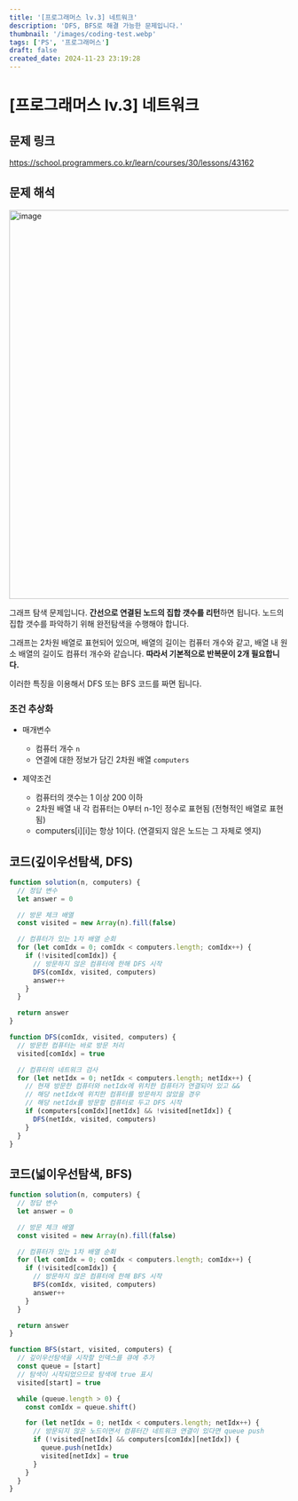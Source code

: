 ```yaml
---
title: '[프로그래머스 lv.3] 네트워크'
description: 'DFS, BFS로 해결 가능한 문제입니다.'
thumbnail: '/images/coding-test.webp'
tags: ['PS', '프로그래머스']
draft: false
created_date: 2024-11-23 23:19:28
---
```


# [프로그래머스 lv.3] 네트워크

## 문제 링크

https://school.programmers.co.kr/learn/courses/30/lessons/43162

## 문제 해석

<img width="701" alt="image" src="https://github.com/user-attachments/assets/b0e04bde-349a-4ad2-9926-37baa7e68db0" />

그래프 탐색 문제입니다. **간선으로 연결된 노드의 집합 갯수를 리턴**하면 됩니다. 노드의 집합 갯수를 파악하기 위해 완전탐색을 수행해야 합니다.

그래프는 2차원 배열로 표현되어 있으며, 배열의 길이는 컴퓨터 개수와 같고, 배열 내 원소 배열의 길이도 컴퓨터 개수와 같습니다. **따라서 기본적으로 반복문이 2개 필요합니다.**

이러한 특징을 이용해서 DFS 또는 BFS 코드를 짜면 됩니다.

### 조건 추상화

- 매개변수

  - 컴퓨터 개수 `n`
  - 연결에 대한 정보가 담긴 2차원 배열 `computers`

- 제약조건
  - 컴퓨터의 갯수는 1 이상 200 이하
  - 2차원 배열 내 각 컴퓨터는 0부터 n-1인 정수로 표현됨 (전형적인 배열로 표현됨)
  - computers[i][i]는 항상 1이다. (연결되지 않은 노드는 그 자체로 엣지)

## 코드(깊이우선탐색, DFS)

```js
function solution(n, computers) {
  // 정답 변수
  let answer = 0

  // 방문 체크 배열
  const visited = new Array(n).fill(false)

  // 컴퓨터가 있는 1차 배열 순회
  for (let comIdx = 0; comIdx < computers.length; comIdx++) {
    if (!visited[comIdx]) {
      // 방문하지 않은 컴퓨터에 한해 DFS 시작
      DFS(comIdx, visited, computers)
      answer++
    }
  }

  return answer
}

function DFS(comIdx, visited, computers) {
  // 방문한 컴퓨터는 바로 방문 처리
  visited[comIdx] = true

  // 컴퓨터의 네트워크 검사
  for (let netIdx = 0; netIdx < computers.length; netIdx++) {
    // 현재 방문한 컴퓨터와 netIdx에 위치한 컴퓨터가 연결되어 있고 &&
    // 해당 netIdx에 위치한 컴퓨터를 방문하지 않았을 경우
    // 해당 netIdx를 방문할 컴퓨터로 두고 DFS 시작
    if (computers[comIdx][netIdx] && !visited[netIdx]) {
      DFS(netIdx, visited, computers)
    }
  }
}
```

## 코드(넓이우선탐색, BFS)

```js
function solution(n, computers) {
  // 정답 변수
  let answer = 0

  // 방문 체크 배열
  const visited = new Array(n).fill(false)

  // 컴퓨터가 있는 1차 배열 순회
  for (let comIdx = 0; comIdx < computers.length; comIdx++) {
    if (!visited[comIdx]) {
      // 방문하지 않은 컴퓨터에 한해 BFS 시작
      BFS(comIdx, visited, computers)
      answer++
    }
  }

  return answer
}

function BFS(start, visited, computers) {
  // 깊이우선탐색을 시작할 인덱스를 큐에 추가
  const queue = [start]
  // 탐색이 시작되었으므로 탐색에 true 표시
  visited[start] = true

  while (queue.length > 0) {
    const comIdx = queue.shift()

    for (let netIdx = 0; netIdx < computers.length; netIdx++) {
      // 방문되지 않은 노드이면서 컴퓨터간 네트워크 연결이 있다면 queue push
      if (!visited[netIdx] && computers[comIdx][netIdx]) {
        queue.push(netIdx)
        visited[netIdx] = true
      }
    }
  }
}
```
